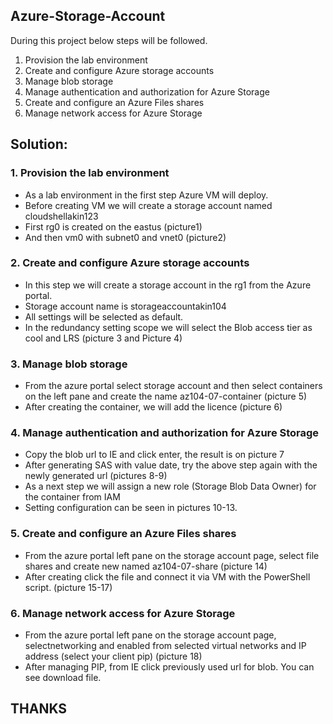 ## Azure-Storage-Account

During this project below steps will be followed. 

1.	Provision the lab environment
2.	Create and configure Azure storage accounts
3.	Manage blob storage
4.	Manage authentication and authorization for Azure Storage
5.	Create and configure an Azure Files shares
6.	Manage network access for Azure Storage 


## Solution:

### 1.	Provision the lab environment
* As a lab environment in the first step Azure VM will deploy.
* Before creating VM we will create a storage account named cloudshellakin123
* First rg0 is created on the eastus (picture1)
* And then vm0 with subnet0 and vnet0 (picture2)

### 2.	Create and configure Azure storage accounts
* In this step we will create a storage account in the rg1 from the Azure portal.
* Storage account name is storageaccountakin104
* All settings will be selected as default.
* In the redundancy setting scope we will select the Blob access tier as cool and LRS (picture 3 and Picture 4)

### 3.	Manage blob storage
*	From the azure portal select storage account and then select containers on the left pane and create the name az104-07-container (picture 5)
*	After creating the container, we will add the licence (picture 6)

### 4.	Manage authentication and authorization for Azure Storage
*	Copy the blob url to IE and click enter, the result is on picture 7
*	After generating SAS with value date, try the above step again with the newly generated url (pictures 8-9)
*	As a next step we will assign a new role (Storage Blob Data Owner) for the container from IAM 
*	Setting configuration can be seen in pictures 10-13.

### 5.	Create and configure an Azure Files shares
*	From the azure portal left pane on the storage account page, select file shares and create new named az104-07-share (picture 14)
*	After creating click the file and connect it via VM with the PowerShell script. (picture 15-17)

### 6.	Manage network access for Azure Storage 
*	From the azure portal left pane on the storage account page, selectnetworking and enabled from selected virtual networks and IP address (select your client pip) (picture 18)
*	After managing PIP, from IE click previously used url for blob. You can see download file.

## THANKS




